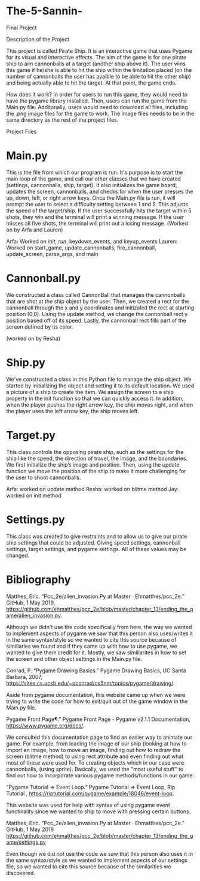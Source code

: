 # The-5-Sannin-
Final Project 

Description of the Project

This project is called Pirate Ship. It is an interactive game that uses Pygame for its visual and interactive effects. 
The aim of the game is for one pirate ship to aim cannonballs at a target (another ship above it). 
The user wins this game if he/she is able to hit the ship within the limitation placed (on the number of cannonballs the user has avaible to be able to hit the other ship) and being actually able to hit the target. At that point, the game ends.

How does it work?
In order for users to run this game, they would need to have the pygame library installed. Then, users can run the game from the Main.py file. Additonally, users would need to download all files, including the .png image files for the game to work. The image files needs to be in the same directory as the rest of the project files.

Project Files 

# Main.py

 This is the file from which our program is run. It's purpose is to start the main loop of the game, and call our other classes that we have created (settings, cannonballs, ship, target). It also initializes the game board, updates the screen, cannonballs, and checks for when the user presses the up, down, left, or right arrow keys. Once the Main.py file is run, it will prompt the user to select a difficulty setting between 1 and 5. This adjusts the speed of the target/ship. If the user successfully hits the target within 5 shots, they win and the terminal will print a winning message. If the user misses all five shots, the terminal will print out a losing message. (Worked on by Arfa and Lauren)
 
 Arfa: Worked on _init_, _run_, keydown_events, and keyup_events
 Lauren: Worked on start_game, update_cannonballs, fire_cannonball, update_screen, parse_args, and main

# Cannonball.py

We constructed a class called CannonBall that manages the cannonballs that are shot at the ship object by the user. Then, we created a rect for the cannonball through the x and y coordinates and initizaled the rect at starting position (0,0). Using the update method, we change the cannonball rect y position based off of its speed. Lastly, the cannonball rect fills part of the screen defined by its color. 

(worked on by Resha)

# Ship.py

We've constructed a class in this Python file to manage the ship object. We started by initializing the object and setting it to its default location. We used a picture of a ship to create the item. We assign the screen to a ship property in the init function so that we can quickly access it. In addition, when the player pushes the right arrow key, the ship moves right, and when the player uses the left arrow key, the ship moves left. 

# Target.py

This class controls the opposing pirate ship, such as the settings for the ship like the speed, the direction of travel, the image, and the boundaries. We first initialize the ship’s image and position. Then, using the update function we move the position of the ship to make it more challenging for the user to shoot cannonballs.

Arfa: worked on update method
Resha: worked on blitme method
Jay: worked on init method

# Settings.py

This class was created to give restraints and to allow us to give our pirate ship settings that could be adjusted. Giving speed settings, cannonball settings, target settings, and pygame settings. All of these values may be changed. 

# Bibliography  

Matthes, Eric. “Pcc_2e/alien_invasion.Py at Master · Ehmatthes/pcc_2e.” GitHub, 1 May 2019, https://github.com/ehmatthes/pcc_2e/blob/master/chapter_13/ending_the_game/alien_invasion.py. 

Although we didn't use the code specifically from here, the way we wanted to implement aspects of pygame we saw that this person also uses/writes it in the same syntax/style so we wanted to cite this source because of similiaries we found and if they came up with how to use pygame, we wanted to give them credit for it. Mostly, we saw similiarites in how to set the screen and other object settings in the Main.py file. 

Conrad, P. “Pygame Drawing Basics.” Pygame Drawing Basics, UC Santa Barbara, 2007, https://sites.cs.ucsb.edu/~pconrad/cs5nm/topics/pygame/drawing/. 

  Aside from pygame documentation, this website came up when we were trying to write the code for how to exit/quit out of the game window in the Main.py file.  

Pygame Front Page¶.” Pygame Front Page - Pygame v2.1.1 Documentation, https://www.pygame.org/docs/. 

  We consulted this documentation page to find an easier way to animate our game. For example, from loading the image of our ship (looking at how to import an image, how to move an image, finding out how to redraw the screen (blitme method) to using rect attribute and even finding out what most of these were used for. To creating objects which in our case were cannonballs, (using sprite). Basically, we used the "most useful stuff" to find out how to incorporate various pygame methods/functions in our game. 

“Pygame Tutorial =&gt; Event Loop.” Pygame Tutorial =&gt; Event Loop, Rip Tutorial , https://riptutorial.com/pygame/example/18046/event-loop. 

  This website was used for help with syntax of using pygame event functinality since we wanted to ship to move with pressing certain buttons. 
  
  
Matthes, Eric. “Pcc_2e/alien_invasion.Py at Master · Ehmatthes/pcc_2e.” GitHub, 1 May 2019
https://github.com/ehmatthes/pcc_2e/blob/master/chapter_13/ending_the_game/settings.py 

Even though we did not use the code we saw that this person also uses it in the same syntax/style as we wanted to implement aspects of our settings file, so we wanted to cite this source because of the similarities we discovered. 
